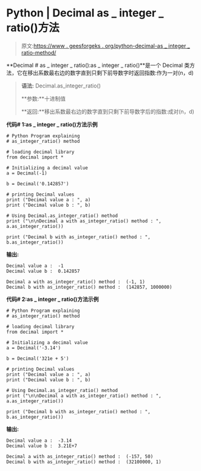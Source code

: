 # Python | Decimal as _ integer _ ratio()方法

> 原文:[https://www . geesforgeks . org/python-decimal-as _ integer _ ratio-method/](https://www.geeksforgeeks.org/python-decimal-as_integer_ratio-method/)

**Decimal # as _ integer _ ratio():as _ integer _ ratio()**是一个 Decimal 类方法，它在移出系数最右边的数字直到只剩下前导数字时返回指数:作为一对(n，d)

> **语法:** Decimal.as_integer_ratio()
> 
> **参数:**十进制值
> 
> **返回:**移出系数最右边的数字直到只剩下前导数字后的指数:成对(n，d)

**代码# 1:as _ integer _ ratio()方法示例**

```
# Python Program explaining 
# as_integer_ratio() method

# loading decimal library
from decimal import *

# Initializing a decimal value
a = Decimal(-1)

b = Decimal('0.142857')

# printing Decimal values
print ("Decimal value a : ", a)
print ("Decimal value b : ", b)

# Using Decimal.as_integer_ratio() method
print ("\n\nDecimal a with as_integer_ratio() method : ", a.as_integer_ratio())

print ("Decimal b with as_integer_ratio() method : ", b.as_integer_ratio())
```

**输出:**

```
Decimal value a :  -1
Decimal value b :  0.142857

Decimal a with as_integer_ratio() method :  (-1, 1)
Decimal b with as_integer_ratio() method :  (142857, 1000000)

```

**代码# 2:as _ integer _ ratio()方法示例**

```
# Python Program explaining 
# as_integer_ratio() method

# loading decimal library
from decimal import *

# Initializing a decimal value
a = Decimal('-3.14')

b = Decimal('321e + 5')

# printing Decimal values
print ("Decimal value a : ", a)
print ("Decimal value b : ", b)

# Using Decimal.as_integer_ratio() method
print ("\n\nDecimal a with as_integer_ratio() method : ", a.as_integer_ratio())

print ("Decimal b with as_integer_ratio() method : ", b.as_integer_ratio())
```

**输出:**

```
Decimal value a :  -3.14
Decimal value b :  3.21E+7

Decimal a with as_integer_ratio() method :  (-157, 50)
Decimal b with as_integer_ratio() method :  (32100000, 1)

```